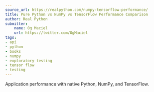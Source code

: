 ```yaml
---
source_url: https://realpython.com/numpy-tensorflow-performance/
title: Pure Python vs NumPy vs TensorFlow Performance Comparison
author: Real Python
submitter:
    name: Og Maciel
    url: https://twitter.com/OgMaciel
tags:
- api
- python
- books
- numpy
- exploratory testing
- tensor flow
- testing
---
```


Application performance with native Python, NumPy, and TensorFlow. 
